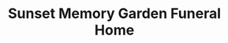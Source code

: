 ---
title: "Sunset Memory Garden Funeral Home"
url: /kokomo/sunset-memory-garden-funeral-home/
shop: Bestattungen
---